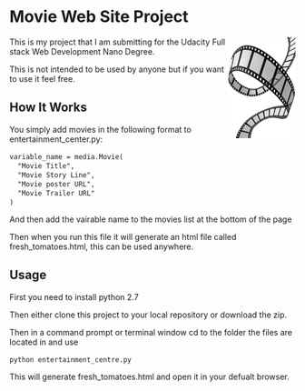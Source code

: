 # Movie Web Site Project

<img align="right" width="120" height="178"
     title="Size Limit logo" src="./images/logo.png">

This is my project that I am submitting for the Udacity Full stack Web Development Nano Degree.

This is not intended to be used by anyone but if you want to use it feel free.

## How It Works

You simply add movies in the following format to entertainment_center.py:
```
variable_name = media.Movie(
  "Movie Title",
  "Movie Story Line",
  "Movie poster URL",
  "Movie Trailer URL"
)
```
And then add the vairable name to the movies list at the bottom of the page

Then when you run this file it will generate an html file called fresh_tomatoes.html, this can be used anywhere.

## Usage

First you need to install python 2.7

Then either clone this project to your local repository or download the zip.

Then in a command prompt or terminal window cd to the folder the files are located in and use
```
python entertainment_centre.py
```
This will generate fresh_tomatoes.html and open it in your defualt browser.
